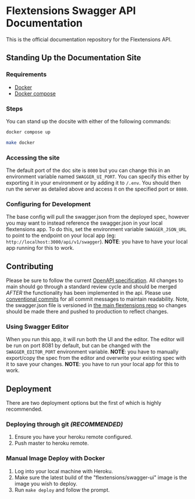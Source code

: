 # Flextensions Swagger API Documentation

This is the official documentation repository for the Flextensions API.

## Standing Up the Documentation Site

### Requirements

- [Docker](https://www.docker.com/)
- [Docker compose](https://docs.docker.com/compose/install/)

### Steps

You can stand up the docsite with either of the following commands:

```bash
docker compose up
```

```bash
make docker
```

### Accessing the site

The default port of the doc site is `8080` but you can change this in an environment variable named `SWAGGER_UI_PORT`.  You can specify this either by exporting it in your environment or by adding it to `/.env`.  You should then run the server as detailed above and access it on the specified port or `8080`.


### Configuring for Development

The base config will pull the swagger.json from the deployed spec, however you may want to instead reference the swagger.json in your local flextensions app.  To do this, set the environment variable `SWAGGER_JSON_URL` to point to the endpoint on your local app (eg: `http://localhost:3000/api/v1/swagger`).
**NOTE**: you have to have your local app running for this to work. 

## Contributing

Please be sure to follow the current [OpenAPI specification](https://swagger.io/solutions/getting-started-with-oas/).  All changes to main should go through a standard review cycle and should be merged *AFTER* the functionality has been implemented in the api.  Please use [conventional commits](https://www.conventionalcommits.org/) for all commit messages to maintain readability.  Note, the swagger.json file is versioned in [the main flextensions repo](https://github.com/saasbook/flextensions) so changes should be made there and pushed to production to reflect changes.

### Using Swagger Editor

When you run this app, it will run both the UI and the editor.  The editor will be run on port 8081 by default, but can be changed with the `SWAGGER_EDITOR_PORT` environment variable.
**NOTE**: you have to manually export/copy the spec from the editor and overwrite your existing spec with it to save your changes. 
**NOTE**: you have to run your local app for this to work.

## Deployment

There are two deployment options but the first of which is highly recommended.

### Deploying through git *(RECOMMENDED)*

1. Ensure you have your heroku remote configured.
2. Push master to heroku remote.

### Manual Image Deploy with Docker

1. Log into your local machine with Heroku.
2. Make sure the latest build of the "flextensions/swagger-ui" image is the image you wish to deploy.
3. Run `make deploy` and follow the prompt.
